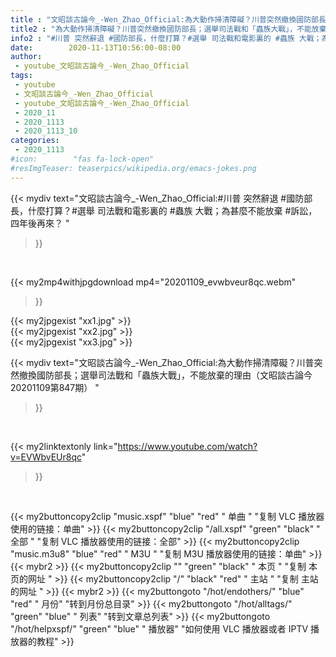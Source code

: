 ```yaml
---
title : "文昭談古論今_-Wen_Zhao_Official:為大動作掃清障礙？川普突然撤換國防部長；選舉司法戰和「蟲族大戰」，不能放棄的理由（文昭談古論今20201109第847期） "
title2 : "為大動作掃清障礙？川普突然撤換國防部長；選舉司法戰和「蟲族大戰」，不能放棄的理由（文昭談古論今20201109第847期） "
info2 : "#川普 突然辭退 #國防部長，什麼打算？#選舉 司法戰和電影裏的 #蟲族 大戰；為甚麼不能放棄 #訴訟，四年後再來？ "
date:        2020-11-13T10:56:00-08:00
author:
 - youtube_文昭談古論今_-Wen_Zhao_Official
tags:
 - youtube
 - 文昭談古論今_-Wen_Zhao_Official
 - youtube_文昭談古論今_-Wen_Zhao_Official
 - 2020_11
 - 2020_1113
 - 2020_1113_10
categories:
 - 2020_1113
#icon:        "fas fa-lock-open"
#resImgTeaser: teaserpics/wikipedia.org/emacs-jokes.png
---
```


{{< mydiv text="文昭談古論今_-Wen_Zhao_Official:#川普 突然辭退 #國防部長，什麼打算？#選舉 司法戰和電影裏的 #蟲族 大戰；為甚麼不能放棄 #訴訟，四年後再來？ "
>}}
<br>


{{< my2mp4withjpgdownload mp4="20201109_evwbveur8qc.webm"
>}}

{{< my2jpgexist "xx1.jpg" >}}<br>
{{< my2jpgexist "xx2.jpg" >}}<br>
{{< my2jpgexist "xx3.jpg" >}}<br>



{{< mydiv text="文昭談古論今_-Wen_Zhao_Official:為大動作掃清障礙？川普突然撤換國防部長；選舉司法戰和「蟲族大戰」，不能放棄的理由（文昭談古論今20201109第847期） "
>}}
<br>

{{< my2linktextonly link="https://www.youtube.com/watch?v=EVWbvEUr8qc"
>}}


<br>

{{< my2buttoncopy2clip "music.xspf"        "blue"   "red"    " 单曲 "  "复制 VLC 播放器使用的链接：单曲" >}} {{< my2buttoncopy2clip "/all.xspf"         "green"  "black"  " 全部 "  "复制 VLC 播放器使用的链接：全部" >}} {{< my2buttoncopy2clip "music.m3u8"        "blue"   "red"    " M3U  "    "复制 M3U 播放器使用的链接：单曲" >}} {{< mybr2 >}} {{< my2buttoncopy2clip ""                  "green"  "black"  " 本页 "    "复制 本页的网址 " >}} {{< my2buttoncopy2clip "/"                 "black"  "red"    " 主站 "    "复制 主站的网址 " >}} {{< mybr2 >}} {{< my2buttongoto      "/hot/endothers/"   "blue"   "red"    " 月份"   "转到月份总目录" >}} {{< my2buttongoto      "/hot/alltags/"     "green"  "blue"   " 列表"   "转到文章总列表" >}} {{< my2buttongoto      "/hot/helpxspf/"    "green"  "blue"   " 播放器" "如何使用 VLC 播放器或者 IPTV 播放器的教程" >}} 
